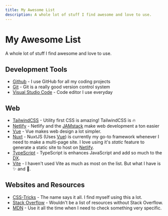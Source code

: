 ```yaml
---
title: My Awesome List
description: A whole lot of stuff I find awesome and love to use.
---
```


# My Awesome List

A whole lot of stuff I find awesome and love to use.

## Development Tools

- [Github](https://github.com/) - I use GitHub for all my coding projects
- [Git](https://git-scm.com/) - Git is a really good version control system
- [Visual Studio Code](https://code.visualstudio.com/) - Code editor I use everyday
## Web

- [TailwindCSS](https://tailwindcss.com/) - Utility first CSS is amazing! TailwindCSS is 🔥
- [Netlify](https://www.netlify.com/) - Netlify and the [JAMstack](https://jamstack.org/what-is-jamstack/) make web development a ton easier
- [Vue](https://vuejs.org/) - Vue makes web design a lot simpler.
- [Nuxt](https://nuxtjs.org/) - NuxtJS (Uses [Vue](https://vuejs.org/)) is currently my go-to framework whenever I need to make a multi-page site. I love using it's *static* feature to generate a static site to host on [Netlify](https://www.netlify.com/).
- [TypeScript](https://www.typescriptlang.org/) - TypeScript is enhances JavaScript and add so much to the [DX](https://css-tricks.com/what-is-developer-experience-dx/).
- [Vite](https://vitejs.dev/) - I haven't used Vite as much as most on the list. But what I have is ✨ and 🎉.

## Websites and Resources

- [CSS-Tricks](https://css-tricks.com/) - The name says it all. I find myself using this a lot.
- [Stack Overflow](https://stackoverflow.com/) - Wouldn't be a list of resources without Stack Overflow.
- [MDN](https://developer.mozilla.org/) - Use it all the time when I need to check something very specific.
